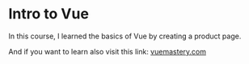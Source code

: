 # Intro to Vue
In this course, I learned the basics of Vue by creating a product page.

And if you want to learn also visit this link: [vuemastery.com](https://www.vuemastery.com/courses/intro-to-vue-js/vue-instance)
